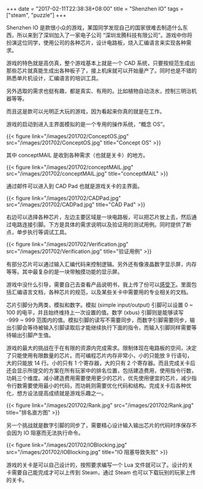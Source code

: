 +++
date = "2017-02-11T22:38:38+08:00"
title = "Shenzhen IO"
tags = ["steam", "puzzle"]
+++

Shenzhen IO 是款很小众的游戏，某国同学发现自己的国家很难去制造什么东西，所以来到了深圳加入了一家电子公司 “深圳龙腾科技有限公司”。游戏中你将扮演这位同学，使用公司的各种芯片，设计电路板，烧入汇编语言来实现各种需求。

游戏的特色就是高仿真，整个游戏基本上就是一个 CAD 系统，只要按规范生成出那些芯片就真能生成出各种板子了，接上机床就可以开始量产了。同时也是不错的熟悉单片机设计，汇编语言的培训工具。

另外选取的需求也挺有趣，都是真实、有用的。比如植物自动浇水，控制三明治机器等等。

而且这是款可以光明正大玩的游戏，因为看起来你真的就是在工作。

<!--more-->

游戏的启动到进入主界面模拟的是一个专用的操作系统，“概念 OS”。

{{< figure link="/images/201702/ConceptOS.jpg" src="/images/201702/ConceptOS.jpg" title="Concept OS" >}}

其中 conceptMAIL 是收到各种需求（也就是关卡）的地方。

{{< figure link="/images/201702/conceptMAIL.jpg" src="/images/201702/conceptMAIL.jpg" title="conceptMAIL" >}}

通过邮件可以进入到 CAD Pad 也就是游戏关卡的主界面。

{{< figure link="/images/201702/CADPad.jpg" src="/images/201702/CADPad.jpg" title="CAD Pad" >}}

右边可以选择各种芯片，左边主要区域是一块电路板，可以把芯片放上去，然后通过电路连接引脚。下方是具体的需求说明以及验证用的测试用例。同时提供了断点，单步执行等调试工具。

{{< figure link="/images/201702/Verification.jpg" src="/images/201702/Verification.jpg" title="验证用例" >}}

有部分芯片可以通过输入汇编代码来控制逻辑。另外还有像液晶数字显示屏，内存等等。其中最复杂的是一块带触摸功能的显示屏。

游戏中没什么引导，需要自己去查看产品说明书，我上传了份可以[感受下](https://share.weiyun.com/6b2f677a557875f1de2701ab1bb486f0)。里面包括汇编语言文档，各种芯片的规范，以及某些关卡中需要用的专业相关的文档。

芯片引脚分为两类，模拟和数字。模拟 (simple input/output) 引脚可以设置 0 ~ 100 的电平，并且始终维持上一次设置的值。数字 (xbus) 引脚则是能够读写 -999 ~ 999 范围内的值。模拟引脚的读写不需要同步，而数字引脚需要同步，输出引脚会等待被输入引脚读取后才能继续执行下面的指令，而输入引脚同样需要等待输出引脚产生值。

游戏的最大的挑战在于在有限的资源内完成需求。限制体现在电路板的空间，决定了只能使用有限数量的芯片。而可编程芯片内存非常小，小的只能放 9 行语句，大的只能放 14 行。小的只有 1 个寄存器，大的只有 2 个寄存器。而且完成关卡后还会显示所提交的方案在所有玩家中的排名位置，包括建造费用，使用指令行数，功耗三个维度。减小建造费用需要使用更少的芯片，优先使用便宜的芯片，减少指令行数需要使用最小的代码，而功耗则需要优化代码和结构。完成关卡后各种优化，想方设法提高成绩就是游戏乐趣之一。

{{< figure link="/images/201702/Rank.jpg" src="/images/201702/Rank.jpg" title="排名直方图" >}}

另一个挑战就是数字引脚的同步了，需要精心设计输入输出芯片的代码时序保存不会因为 IO 阻塞而无法执行命令。

{{< figure link="/images/201702/IOBlocking.jpg" src="/images/201702/IOBlocking.jpg" title="IO 阻塞导致失败" >}}

游戏的关卡是可以自己设计的，按照要求编写一个 Lua 文件就可以了。设计的关卡需要自己能完成才可以上传到 Steam，通过 Steam 也可以下载玩别的玩家上传的关卡。